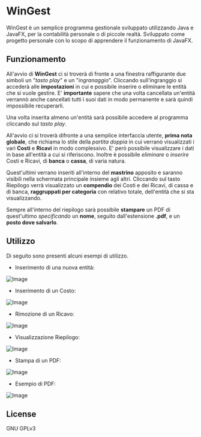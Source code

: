 # WinGest
WinGest è un semplice programma gestionale sviluppato utilizzando Java e JavaFX, per la contabilità personale o di piccole realtà.
Sviluppato come progetto personale con lo scopo di apprendere il funzionamento di JavaFX.

## Funzionamento
All'avvio di **WinGest** ci si troverà di fronte a una finestra raffigurante due simboli un "*tasto play*" e un "*ingranaggio*".
Cliccando sull'ingranggio si accederà alle **impostazioni** in cui e possibile inserire o eliminare le entità che si vuole gestire.
E' **importante** sapere che una volta cancellata un'entità verrannò anche cancellati tutti i suoi dati in modo permanente e sarà quindi impossibile recuperarli.

Una volta inserita almeno un'entità sarà possibile accedere al programma cliccando sul *tasto play*.

All'avvio ci si troverà difronte a una semplice interfaccia utente, **prima nota globale**, che richiama lo stile della *partita doppia* in cui verranò visualizzati i vari **Costi** e **Ricavi** in modo complessivo. E' però possibile visualizzare i dati in base all'entità a cui si riferiscono. Inoltre è possibile *eliminare* o *inserire* Costi e Ricavi, di **banca** o **cassa**, di varia natura.

Quest'ultimi verrano inseriti all'interno del **mastrino** apposito e saranno visibili nella schermata principale insieme agli altri.
Cliccando sul tasto Riepilogo verrà visualizzato un **compendio** dei Costi e dei Ricavi, di cassa e di banca, **raggruppati per categoria** con relativo totale, dell'entità che si sta visualizzando.

Sempre all'interno del riepilogo sarà possibile **stampare** un PDF di quest'ultimo *specificando* un **nome**, seguito dall'estensione **.pdf**, e un **posto dove salvarlo**.

## Utilizzo
Di seguito sono presenti alcuni esempi di utilizzo.
- Inserimento di una nuova entità:
 
![Image](https://i.imgur.com/Be6irlb.gif)

- Inserimento di un Costo:

![Image](https://i.imgur.com/CYMpyDZ.gif)

- Rimozione di un Ricavo:

![Image](https://i.imgur.com/rRXqTKQ.gif)

- Visualizzazione Riepilogo:

![Image](https://i.imgur.com/UEsWYVM.gif)

- Stampa di un PDF:

![Image](https://i.imgur.com/94BFUyh.gif)

- Esempio di PDF:

![Image](https://i.imgur.com/Yg0KNgt.png)


## License
GNU GPLv3


